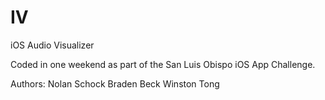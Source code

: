 IV
==

iOS Audio Visualizer

Coded in one weekend as part of the San Luis Obispo iOS App Challenge.

Authors: Nolan Schock
         Braden Beck
         Winston Tong
